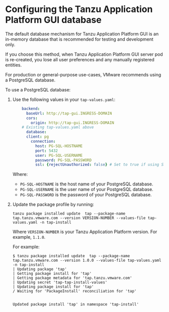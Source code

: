 # Configuring the Tanzu Application Platform GUI database

The default database mechanism for Tanzu Application Platform GUI is an in-memory database that is
recommended for testing and development only.

If you choose this method, when Tanzu Application Platform GUI server pod is re-created,
you lose all user preferences and any manually registered entities.

For production or general-purpose use-cases, VMware recommends using a PostgreSQL database.

To use a PostgreSQL database:

1. Use the following values in your `tap-values.yaml`:

    ```yaml
        backend:
          baseUrl: http://tap-gui.INGRESS-DOMAIN
          cors:
            origin: http://tap-gui.INGRESS-DOMAIN
        # Existing tap-values.yaml above
          database:
          client: pg
            connection:
              host: PG-SQL-HOSTNAME
              port: 5432
              user: PG-SQL-USERNAME
              password: PG-SQL-PASSWORD
              ssl: {rejectUnauthorized: false} # Set to true if using SSL
    ```

    Where:

    - `PG-SQL-HOSTNAME` is the host name of your PostgreSQL database.
    - `PG-SQL-USERNAME` is the user name of your PostgreSQL database.
    - `PG-SQL-PASSWORD` is the password of your PostgreSQL database.

1. Update the package profile by running:

    ```console
    tanzu package installed update  tap --package-name tap.tanzu.vmware.com --version VERSION-NUMBER --values-file tap-values.yaml -n tap-install
    ```

    Where `VERSION-NUMBER` is your Tanzu Application Platform version. For example, `1.1.0`.

    For example:

    ```console
    $ tanzu package installed update  tap --package-name tap.tanzu.vmware.com --version 1.0.0 --values-file tap-values.yaml -n tap-install
    | Updating package 'tap'
    | Getting package install for 'tap'
    | Getting package metadata for 'tap.tanzu.vmware.com'
    | Updating secret 'tap-tap-install-values'
    | Updating package install for 'tap'
    / Waiting for 'PackageInstall' reconciliation for 'tap'


    Updated package install 'tap' in namespace 'tap-install'
    ```
